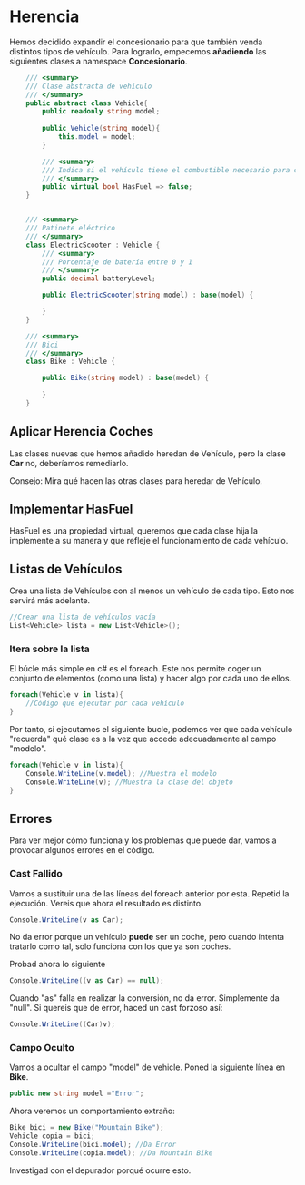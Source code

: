 # Herencia

Hemos decidido expandir el concesionario para que también venda distintos tipos de vehículo. Para lograrlo, empecemos **añadiendo** las siguientes clases a namespace **Concesionario**.

```cs
    /// <summary>
    /// Clase abstracta de vehículo
    /// </summary>
    public abstract class Vehicle{
        public readonly string model;
        
        public Vehicle(string model){
            this.model = model;
        }

        /// <summary>
        /// Indica si el vehículo tiene el combustible necesario para continuar
        /// </summary>
        public virtual bool HasFuel => false;
    }


    /// <summary>
    /// Patinete eléctrico
    /// </summary>
    class ElectricScooter : Vehicle {
        /// <summary>
        /// Porcentaje de batería entre 0 y 1
        /// </summary>
        public decimal batteryLevel;

        public ElectricScooter(string model) : base(model) {

        }
    }

    /// <summary>
    /// Bici
    /// </summary>
    class Bike : Vehicle {

        public Bike(string model) : base(model) {
            
        }
    }
```

## Aplicar Herencia Coches

Las clases nuevas que hemos añadido heredan de Vehículo, pero la clase **Car** no, deberíamos remediarlo.

Consejo: Mira qué hacen las otras clases para heredar de Vehículo.

## Implementar HasFuel

HasFuel es una propiedad virtual, queremos que cada clase hija la implemente a su manera y que refleje el funcionamiento de cada vehículo.


## Listas de Vehículos

Crea una lista de Vehículos con al menos un vehículo de cada tipo. Esto nos servirá más adelante.

```cs
//Crear una lista de vehículos vacía
List<Vehicle> lista = new List<Vehicle>();

```

### Itera sobre la lista

El búcle más simple en c# es el foreach. Este nos permite coger un conjunto de elementos (como una lista) y hacer algo por cada uno de ellos.

```cs
foreach(Vehicle v in lista){
    //Código que ejecutar por cada vehículo           
}
```

Por tanto, si ejecutamos el siguiente bucle, podemos ver que cada vehículo "recuerda" qué clase es a la vez que accede adecuadamente al campo "modelo".

```cs
foreach(Vehicle v in lista){
    Console.WriteLine(v.model); //Muestra el modelo
    Console.WriteLine(v); //Muestra la clase del objeto
}
```

## Errores

Para ver mejor cómo funciona y los problemas que puede dar, vamos a provocar algunos errores en el código.

### Cast Fallido

Vamos a sustituir una de las líneas del foreach anterior por esta. Repetid la ejecución. Vereis que ahora el resultado es distinto.

```cs
Console.WriteLine(v as Car);
```

No da error porque un vehículo **puede** ser un coche, pero cuando intenta tratarlo como tal, solo funciona con los que ya son coches.

Probad ahora lo siguiente

```cs
Console.WriteLine((v as Car) == null);
```

Cuando "as" falla en realizar la conversión, no da error. Simplemente da "null". Si quereis que de error, haced un cast forzoso así:

```cs
Console.WriteLine((Car)v);
```

### Campo Oculto

Vamos a ocultar el campo "model" de vehicle. Poned la siguiente línea en **Bike**.

```cs
public new string model ="Error";
```

Ahora veremos un comportamiento extraño:

```cs
Bike bici = new Bike("Mountain Bike");
Vehicle copia = bici;
Console.WriteLine(bici.model); //Da Error
Console.WriteLine(copia.model); //Da Mountain Bike
```

Investigad con el depurador porqué ocurre esto.




